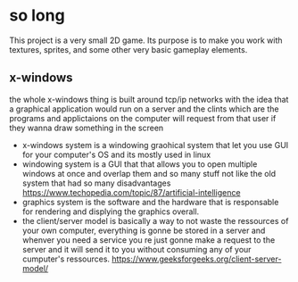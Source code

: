 # so long
This project is a very small 2D game.
Its purpose is to make you work with textures, sprites,
and some other very basic gameplay elements.
## x-windows
the whole x-windows thing is built around tcp/ip networks with the idea that a graphical application would run on a server and the clints which are the programs and applictaions on the computer will request from that user if they wanna draw something in the screen

- x-windows system is a windowing graohical system that let you use GUI for your computer's OS and its mostly used in linux
- windowing system is a GUI that that allows you to open multiple windows at once and overlap them and so many stuff not like the old system that had so many disadvantages
https://www.techopedia.com/topic/87/artificial-intelligence
- graphics system is the software and the hardware that is responsable for rendering and displying the graphics overall.
- the client/server model is basically a way to not waste the ressources of your own computer, everything
is gonne be stored in a server and whenver you need a service you re just gonne make a request to the server and it will send it to you without consuming any of your cumputer's ressources. 
https://www.geeksforgeeks.org/client-server-model/

